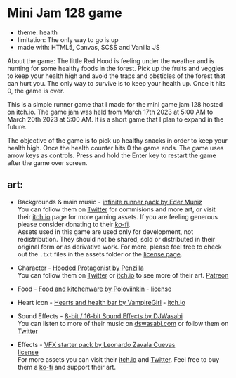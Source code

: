 # Mini Jam 128 game

- theme: health
- limitation: The only way to go is up
- made with: HTML5, Canvas, SCSS and Vanilla JS

About the game:
The little Red Hood is feeling under the weather and is hunting for some healthy foods in the forest. Pick up the fruits and veggies to keep your health high and avoid the traps and obsticles of the forest that can hurt you. The only way to survive is to keep your health up. Once it hits 0, the game is over.

This is a simple runner game that I made for the mini game jam 128 hosted on itch.io. The game jam was held from March 17th 2023 at 5:00 AM to March 20th 2023 at 5:00 AM. It is a short game that I plan to expand in the future.

The objective of the game is to pick up healthy snacks in order to keep your health high. Once the health counter hits 0 the game ends. The game uses arrow keys as controls. Press and hold the Enter key to restart the game after the game over screen.

## art:

- Backgrounds & main music - [infinite runner pack by Eder Muniz](https://edermunizz.itch.io/infinite-runner)<br>
  You can follow them on [Twitter](https://twitter.com/edermunizpixels) for commisions and more art, or visit their [itch.io](https://edermunizz.itch.io/) page for more gaming assets. If you are feeling generous please consider donating to their [ko-fi](https://ko-fi.com/edermuniz/).
  <br>
  Assets used in this game are used only for development, not redistribution. They should not be shared, sold or distributed in their original form or as derivative work. For more, please feel free to check out the `.txt` files in the assets folder or the [license page](https://edermunizlicense.carrd.co/).

- Character - [Hooded Protagonist by Penzilla](https://penzilla.itch.io/hooded-protagonist)<br> You can follow them on [Twitter](https://twitter.com/PennyPenzilla) or [itch.io](https://penzilla.itch.io/) to see more of their art. [Patreon](https://www.patreon.com/penzilla)

- Food - [Food and kitchenware by Poloviinkin](https://poloviiinkin.itch.io/food) - [license](https://creativecommons.org/licenses/by-sa/4.0/deed.ru)
- Heart icon - [Hearts and health bar by VampireGirl](https://fliflifly.itch.io/hearts-and-health-bar) - [itch.io](https://fliflifly.itch.io/)
- Sound Effects - [8-bit / 16-bit Sound Effects by DJWasabi](https://jdwasabi.itch.io/8-bit-16-bit-sound-effects-pack)<br> You can listen to more of their music on [dswasabi.com](https://www.jdwasabi.com/) or follow them on [Twitter](https://twitter.com/JDWasabi)

- Effects - [VFX starter pack by Leonardo Zavala Cuevas](https://sangoro.itch.io/vfx-starter-pack)<br>
  [license](https://creativecommons.org/licenses/by-sa/4.0/?ref=chooser-v1)<br>
  For more assets you can visit their [itch.io](https://sangoro.itch.io/) and [Twitter](https://twitter.com/Sangoro2). Feel free to buy them a [ko-fi](https://ko-fi.com/sangoro2) and support their art.
